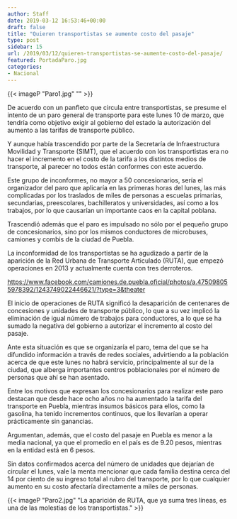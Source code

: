 ```yaml
---
author: Staff
date: 2019-03-12 16:53:46+00:00
draft: false
title: "Quieren transportistas se aumente costo del pasaje"
type: post
sidebar: 15
url: /2019/03/12/quieren-transportistas-se-aumente-costo-del-pasaje/
featured: PortadaParo.jpg
categories:
- Nacional
---
```


{{< imageP "Paro1.jpg" "" >}}

De acuerdo con un panfleto que circula entre transportistas, se presume el intento de un paro general de transporte para este lunes 10 de marzo, que tendría como objetivo exigir al gobierno del estado la autorización del aumento a las tarifas de transporte público.

Y aunque había trascendido por parte de la Secretaría de Infraestructura Movilidad y Transporte (SIMT), que el acuerdo con los transportistas era no hacer el incremento en el costo de la tarifa a los distintos medios de transporte, al parecer no todos están conformes con este acuerdo.

Este grupo de inconformes, no mayor a 50 concesionarios, sería el organizador del paro que aplicaría en las primeras horas del lunes, las más complicadas por los traslados de miles de personas a escuelas primarias, secundarias, preescolares, bachilleratos y universidades, así como a los trabajos, por lo que causarían un importante caos en la capital poblana.

Trascendió además que el paro es impulsado no sólo por el pequeño grupo de concesionarios, sino por los mismos conductores de microbuses, camiones y combis de la ciudad de Puebla.

La inconformidad de los transportistas se ha agudizado a partir de la aparición de la Red Urbana de Transporte Articulado (RUTA), que empezó operaciones en 2013 y actualmente cuenta con tres derroteros.

https://www.facebook.com/camiones.de.puebla.oficial/photos/a.475098055978392/1243749022446621/?type=3&theater

El inicio de operaciones de RUTA significó la desaparición de centenares de concesiones y unidades de transporte público, lo que a su vez implicó la eliminación de igual número de trabajos para conductores, a lo que se ha sumado la negativa del gobierno a autorizar el incremento al costo del pasaje.

Ante esta situación es que se organizaría el paro, tema del que se ha difundido información a través de redes sociales, advirtiendo a la población acerca de que este lunes no habrá servicio, principalmente al sur de la ciudad, que alberga importantes centros poblacionales por el número de personas que ahí se han asentado.

Entre los motivos que expresan los concesionarios para realizar este paro destacan que desde hace ocho años no ha aumentado la tarifa del transporte en Puebla, mientras insumos básicos para ellos, como la gasolina, ha tenido incrementos continuos, que los llevarían a operar prácticamente sin ganancias.

Argumentan, además, que el costo del pasaje en Puebla es menor a la media nacional, ya que el promedio en el país es de 9.20 pesos, mientras en la entidad está en 6 pesos.

Sin datos confirmados acerca del número de unidades que dejarían de circular el lunes, vale la menta mencionar que cada familia destina cerca del 14 por ciento de su ingreso total al rubro del transporte, por lo que cualquier aumento en su costo afectaría directamente a miles de personas.

{{< imageP "Paro2.jpg" "La aparición de RUTA, que ya suma tres líneas, es una de las molestias de los transportistas." >}}	
